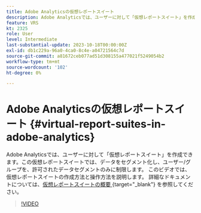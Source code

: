 ```yaml
---
title: Adobe Analyticsの仮想レポートスイート
description: Adobe Analyticsでは、ユーザーに対して「仮想レポートスイート」を作成できます。この仮想レポートスイートでは、データをセグメント化し、ユーザー/グループを、許可されたデータセグメントのみに制限します。 このビデオでは、仮想レポートスイートの作成方法と操作方法を説明します。
feature: VRS
kt: 2325
role: User
level: Intermediate
last-substantial-update: 2023-10-18T00:00:00Z
exl-id: db1c229a-96a0-4ca0-8c4e-a04721564c7d
source-git-commit: a81672ceb077ad51d308155a477021f5249054b2
workflow-type: tm+mt
source-wordcount: '102'
ht-degree: 0%

---
```


# Adobe Analyticsの仮想レポートスイート {#virtual-report-suites-in-adobe-analytics}

Adobe Analyticsでは、ユーザーに対して「仮想レポートスイート」を作成できます。この仮想レポートスイートでは、データをセグメント化し、ユーザー/グループを、許可されたデータセグメントのみに制限します。 このビデオでは、仮想レポートスイートの作成方法と操作方法を説明します。 詳細なドキュメントについては、[&#x200B; 仮想レポートスイートの概要 &#x200B;](https://experienceleague.adobe.com/docs/analytics/components/virtual-report-suites/vrs-about.html?lang=ja){target="_blank"} を参照してください。

>[!VIDEO](https://video.tv.adobe.com/v/25412/?quality=12&learn=on)
